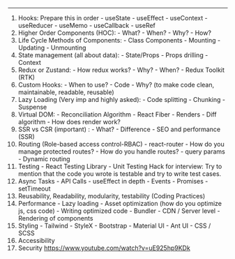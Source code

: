 ---  
1) Hooks: Prepare this in order - useState - useEffect - useContext - useReducer - useMemo - useCallback - useRef 
2) Higher Order Components (HOC): - What? - When? - Why? - How? 
3) Life Cycle Methods of Components: - Class Components - Mounting - Updating - Unmounting 
4) State management (all about data): - State/Props - Props drilling - Context 
5) Redux or Zustand: - How redux works? - Why? - When? - Redux Toolkit (RTK) 
6) Custom Hooks: - When to use? - Code - Why? (to make code clean, maintainable, readable, reusable) 
7) Lazy Loading (Very imp and highly asked): - Code splitting - Chunking - Suspense 
8) Virtual DOM: - Reconciliation Algorithm - React Fiber - Renders - Diff algorithm - How does render work? 
9) SSR vs CSR (important) : - What? - Difference - SEO and performance (SSR) 
10) Routing (Role-based access control-RBAC) - react-router - How do you manage protected routes? - How do you handle routes? - query params - Dynamic routing 
11) Testing - React Testing Library - Unit Testing Hack for interview: Try to mention that the code you wrote is testable and try to write test cases. 
12) Async Tasks - API Calls - useEffect in depth - Events - Promises - setTimeout 
13) Reusability, Readability, modularity, testability (Coding Practices) 
14) Performance - Lazy loading - Asset optimization (how do you optimize js, css code) - Writing optimized code - Bundler - CDN / Server level - Rendering of components 
15) Styling - Tailwind - StyleX - Bootstrap - Material UI - Ant UI - CSS / SCSS 
16) Accessibility 
17) Security
https://www.youtube.com/watch?v=uE925hp9KDk
